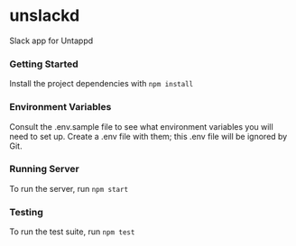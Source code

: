 # unslackd
Slack app for Untappd

### Getting Started
Install the project dependencies with `npm install`

### Environment Variables
Consult the .env.sample file to see what environment variables you will need to set up. Create a .env file with them; this .env file will be ignored by Git.

### Running Server
To run the server, run `npm start`

### Testing
To run the test suite, run `npm test`